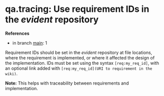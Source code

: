 # qa.tracing: Use requirement IDs in the *evident* repository

**References**

- in branch [main](https://github.com/mhatzl/evident/tree/main): 1

Requirement IDs should be set in the *evident* repository at file locations, where the requirement is implemented,
or where it affected the design of the implementation.
IDs must be set using the syntax `[req:my_req_id]`, with an optional link added with `[req:my_req_id](URI to requirement in the wiki)`.

**Note:** This helps with traceability between requirements and implementation.
